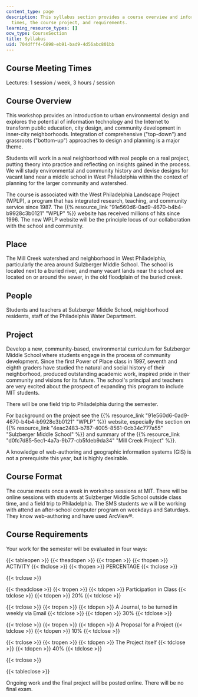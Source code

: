 ```yaml
---
content_type: page
description: This syllabus section provides a course overview and information on meeting
  times, the course project, and requirements.
learning_resource_types: []
ocw_type: CourseSection
title: Syllabus
uid: 704dfff4-6898-eb91-bad9-4d56abc801bb
---
```


Course Meeting Times
--------------------

Lectures: 1 session / week, 3 hours / session

Course Overview
---------------

This workshop provides an introduction to urban environmental design and explores the potential of information technology and the Internet to transform public education, city design, and community development in inner-city neighborhoods. Integration of comprehensive ("top-down") and grassroots ("bottom-up") approaches to design and planning is a major theme.

Students will work in a real neighborhood with real people on a real project, putting theory into practice and reflecting on insights gained in the process. We will study environmental and community history and devise designs for vacant land near a middle school in West Philadelphia within the context of planning for the larger community and watershed.

The course is associated with the West Philadelphia Landscape Project (WPLP), a program that has integrated research, teaching, and community service since 1987. The {{% resource_link "91e560d6-0ad9-4670-b4b4-b9928c3b0121" "WPLP" %}} website has received millions of hits since 1996. The new WPLP website will be the principle locus of our collaboration with the school and community.

Place
-----

The Mill Creek watershed and neighborhood in West Philadelphia, particularly the area around Sulzberger Middle School. The school is located next to a buried river, and many vacant lands near the school are located on or around the sewer, in the old floodplain of the buried creek.

People
------

Students and teachers at Sulzberger Middle School, neighborhood residents, staff of the Philadelphia Water Department.

Project
-------

Develop a new, community-based, environmental curriculum for Sulzberger Middle School where students engage in the process of community development. Since the first Power of Place class in 1997, seventh and eighth graders have studied the natural and social history of their neighborhood, produced outstanding academic work, inspired pride in their community and visions for its future. The school's principal and teachers are very excited about the prospect of expanding this program to include MIT students.

There will be one field trip to Philadelphia during the semester.

For background on the project see the {{% resource_link "91e560d6-0ad9-4670-b4b4-b9928c3b0121" "WPLP" %}} website, especially the section on {{% resource_link "4eac2483-b787-4005-8561-0cb34c777a55" "Sulzberger Middle School" %}} and summary of the {{% resource_link "d0fc7d85-5ec1-4a7a-9b77-cb5fdeb9da34" "Mill Creek Project" %}}.

A knowledge of web-authoring and geographic information systems (GIS) is not a prerequisite this year, but is highly desirable.

Course Format
-------------

The course meets once a week in workshop sessions at MIT. There will be online sessions with students at Sulzberger Middle School outside class time, and a field trip to Philadelphia. The SMS students we will be working with attend an after-school computer program on weekdays and Saturdays. They know web-authoring and have used ArcView®.

Course Requirements
-------------------

Your work for the semester will be evaluated in four ways:

{{< tableopen >}}
{{< theadopen >}}
{{< tropen >}}
{{< thopen >}}
ACTIVITY
{{< thclose >}}
{{< thopen >}}
PERCENTAGE
{{< thclose >}}

{{< trclose >}}

{{< theadclose >}}
{{< tropen >}}
{{< tdopen >}}
Participation in Class
{{< tdclose >}}
{{< tdopen >}}
20%
{{< tdclose >}}

{{< trclose >}}
{{< tropen >}}
{{< tdopen >}}
A Journal, to be turned in weekly via Email
{{< tdclose >}}
{{< tdopen >}}
30%
{{< tdclose >}}

{{< trclose >}}
{{< tropen >}}
{{< tdopen >}}
A Proposal for a Project
{{< tdclose >}}
{{< tdopen >}}
10%
{{< tdclose >}}

{{< trclose >}}
{{< tropen >}}
{{< tdopen >}}
The Project itself
{{< tdclose >}}
{{< tdopen >}}
40%
{{< tdclose >}}

{{< trclose >}}

{{< tableclose >}}

Ongoing work and the final project will be posted online. There will be no final exam.